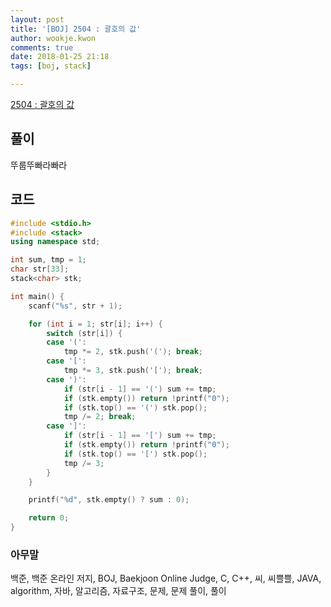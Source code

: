 ```yaml
---
layout: post
title: '[BOJ] 2504 : 괄호의 값'
author: wookje.kwon
comments: true
date: 2018-01-25 21:18
tags: [boj, stack]

---
```


[2504 : 괄호의 값](https://www.acmicpc.net/problem/2504)

## 풀이

뚜룹뚜빠라빠라

## 코드

```cpp
#include <stdio.h>
#include <stack>
using namespace std;

int sum, tmp = 1;
char str[33];
stack<char> stk;

int main() {
	scanf("%s", str + 1);

	for (int i = 1; str[i]; i++) {
		switch (str[i]) {
		case '(':
			tmp *= 2, stk.push('('); break;
		case '[':
			tmp *= 3, stk.push('['); break;
		case ')':
			if (str[i - 1] == '(') sum += tmp;
			if (stk.empty()) return !printf("0");
			if (stk.top() == '(') stk.pop();
			tmp /= 2; break;
		case ']':
			if (str[i - 1] == '[') sum += tmp;
			if (stk.empty()) return !printf("0");
			if (stk.top() == '[') stk.pop();
			tmp /= 3;
		}
	}

	printf("%d", stk.empty() ? sum : 0);

	return 0;
}
```

### 아무말  
백준, 백준 온라인 저지, BOJ, Baekjoon Online Judge, C, C++, 씨, 씨쁠쁠, JAVA, algorithm, 자바, 알고리즘, 자료구조, 문제, 문제 풀이, 풀이
